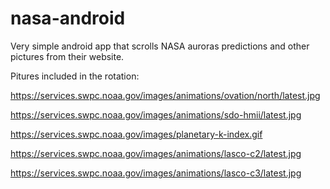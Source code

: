 # nasa-android

Very simple android app that scrolls NASA auroras predictions and other pictures from their website.

Pitures included in the rotation:

https://services.swpc.noaa.gov/images/animations/ovation/north/latest.jpg

https://services.swpc.noaa.gov/images/animations/sdo-hmii/latest.jpg

https://services.swpc.noaa.gov/images/planetary-k-index.gif

https://services.swpc.noaa.gov/images/animations/lasco-c2/latest.jpg

https://services.swpc.noaa.gov/images/animations/lasco-c3/latest.jpg
